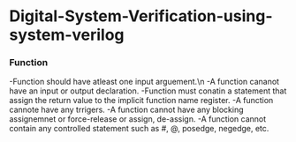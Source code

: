# Digital-System-Verification-using-system-verilog
### Function
-Function should have atleast one input arguement.\n
-A function cananot have an input or output declaration.
-Function must conatin a statement that assign the return value to the implicit function name register.
-A function cannote have any trrigers.
-A function cannot have any blocking assignemnet or force-release or assign, de-assign.
-A function cannot contain any controlled statement such as #, @, posedge, negedge, etc.
###
